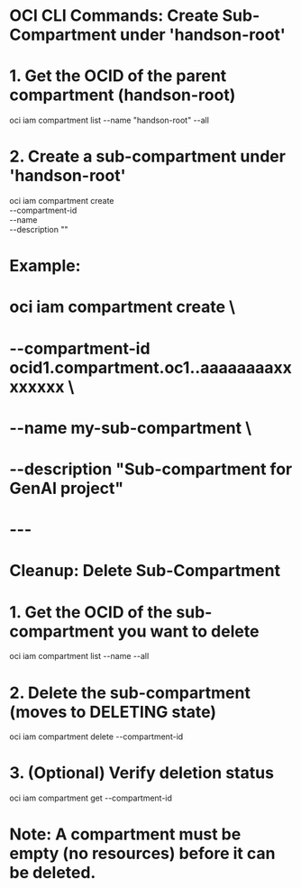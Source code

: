 
# OCI CLI Commands: Create Sub-Compartment under 'handson-root'

# 1. Get the OCID of the parent compartment (handson-root)
oci iam compartment list --name "handson-root" --all

# 2. Create a sub-compartment under 'handson-root'
oci iam compartment create \
	--compartment-id <handson-root-ocid> \
	--name <sub-compartment-name> \
	--description "<description of sub-compartment>"

# Example:
# oci iam compartment create \
#   --compartment-id ocid1.compartment.oc1..aaaaaaaaxxxxxxxx \
#   --name my-sub-compartment \
#   --description "Sub-compartment for GenAI project"


# ---
# Cleanup: Delete Sub-Compartment

# 1. Get the OCID of the sub-compartment you want to delete
oci iam compartment list --name <sub-compartment-name> --all

# 2. Delete the sub-compartment (moves to DELETING state)
oci iam compartment delete --compartment-id <sub-compartment-ocid>

# 3. (Optional) Verify deletion status
oci iam compartment get --compartment-id <sub-compartment-ocid>

# Note: A compartment must be empty (no resources) before it can be deleted.
